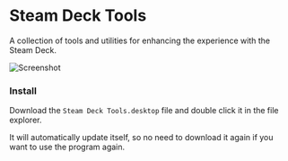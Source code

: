 # Steam Deck Tools
A collection of tools and utilities for enhancing the experience with the Steam Deck.

![Screenshot](https://github.com/LyonSyonII/steam-deck-tools/blob/main/assets/screenshot.png)


### Install
Download the `Steam Deck Tools.desktop` file and double click it in the file explorer.

It will automatically update itself, so no need to download it again if you want to use the program again.

